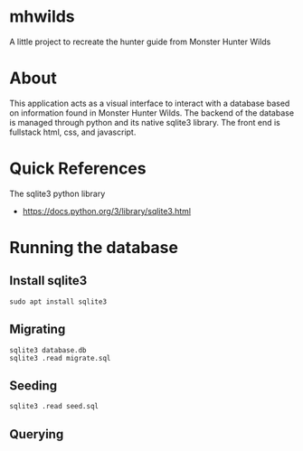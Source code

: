 # mhwilds
A little project to recreate the hunter guide from Monster Hunter Wilds

# About
This application acts as a visual interface to interact with a database based on information found in Monster Hunter Wilds.
The backend of the database is managed through python and its native sqlite3 library.
The front end is fullstack html, css, and javascript.

# Quick References
The sqlite3 python library
- https://docs.python.org/3/library/sqlite3.html

# Running the database
## Install sqlite3
`sudo apt install sqlite3`

## Migrating
```
sqlite3 database.db
sqlite3 .read migrate.sql
```

## Seeding
`sqlite3 .read seed.sql`

## Querying
